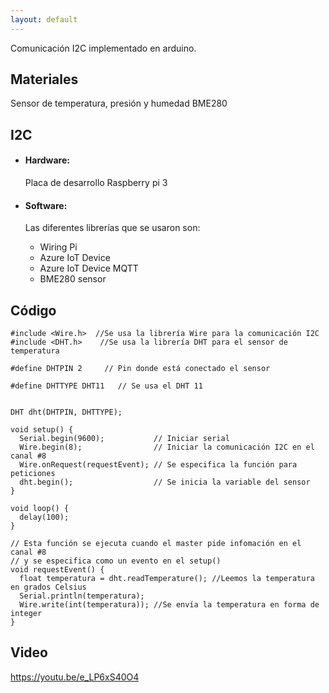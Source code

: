 ```yaml
---
layout: default
---
```



Comunicación I2C implementado en arduino.

## Materiales

Sensor de temperatura, presión y humedad BME280

## I2C

*   #### Hardware:

    Placa de desarrollo Raspberry pi 3
    
*   #### Software:

    Las diferentes librerías que se usaron son:
    
    - Wiring Pi
    - Azure IoT Device
    - Azure IoT Device MQTT
    - BME280 sensor

## Código

```
#include <Wire.h>  //Se usa la librería Wire para la comunicación I2C
#include <DHT.h>    //Se usa la librería DHT para el sensor de temperatura

#define DHTPIN 2     // Pin donde está conectado el sensor

#define DHTTYPE DHT11   // Se usa el DHT 11


DHT dht(DHTPIN, DHTTYPE);

void setup() {
  Serial.begin(9600);           // Iniciar serial
  Wire.begin(8);                // Iniciar la comunicación I2C en el canal #8
  Wire.onRequest(requestEvent); // Se especifica la función para peticiones
  dht.begin();                  // Se inicia la variable del sensor
}

void loop() {
  delay(100);
}

// Esta función se ejecuta cuando el master pide infomación en el canal #8
// y se especifica como un evento en el setup()
void requestEvent() {
  float temperatura = dht.readTemperature(); //Leemos la temperatura en grados Celsius
  Serial.println(temperatura);
  Wire.write(int(temperatura)); //Se envía la temperatura en forma de integer            
}
```
## Video
https://youtu.be/e_LP6xS40O4
